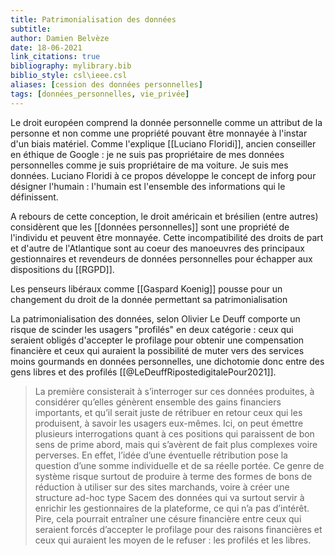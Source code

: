 ```yaml
---
title: Patrimonialisation des données
subtitle:
author: Damien Belvèze
date: 18-06-2021
link_citations: true
bibliography: mylibrary.bib
biblio_style: csl\ieee.csl
aliases: [cession des données personnelles]
tags: [données_personnelles, vie_privée]
---
```

Le droit européen comprend la donnée personnelle comme un attribut de la personne et non comme une propriété pouvant être monnayée à l'instar d'un biais matériel. Comme l'explique [[Luciano Floridi]], ancien conseiller en éthique de Google : je ne suis pas propriétaire de mes données personnelles comme je suis propriétaire de ma voiture. Je suis mes données. Luciano Floridi à ce propos développe le concept de inforg pour désigner l'humain : l'humain est l'ensemble des informations qui le définissent. 

A rebours de cette conception, le droit américain et brésilien (entre autres) considèrent que les [[données personnelles]] sont une propriété de l'individu et peuvent être monnayée. Cette incompatibilité des droits de part et d'autre de l'Atlantique sont au coeur des manoeuvres des principaux gestionnaires et revendeurs de données personnelles pour échapper aux dispositions du [[RGPD]]. 

Les penseurs libéraux comme [[Gaspard Koenig]] pousse pour un changement du droit de la donnée permettant sa patrimonialisation

La patrimonialisation des données, selon Olivier Le Deuff comporte un risque de scinder les usagers "profilés" en deux catégorie : ceux qui seraient obligés d'accepter le profilage pour obtenir une compensation financière et ceux qui auraient la possibilité de muter vers des services moins gourmands en données personnelles, une dichotomie donc entre des gens libres et des profilés [[@LeDeuffRipostedigitalePour2021]]. 

>La première consisterait à s’interroger sur ces données produites, à considérer qu’elles génèrent ensemble des gains financiers importants, et qu’il serait juste de rétribuer en retour ceux qui les produisent, à savoir les usagers eux-mêmes. Ici, on peut émettre plusieurs interrogations quant à ces positions qui paraissent de bon sens de prime abord, mais qui s’avèrent de fait plus complexes voire perverses. En effet, l’idée d’une éventuelle rétribution pose la question d’une somme individuelle et de sa réelle portée. Ce genre de système risque surtout de produire à terme des formes de bons de réduction à utiliser sur des sites marchands, voire à créer une structure ad-hoc type Sacem des données qui va surtout servir à enrichir les gestionnaires de la plateforme, ce qui n’a pas d’intérêt. Pire, cela pourrait entraîner une césure financière entre ceux qui seraient forcés d’accepter le profilage pour des raisons financières et ceux qui auraient les moyen de le refuser : les profilés et les libres. 


